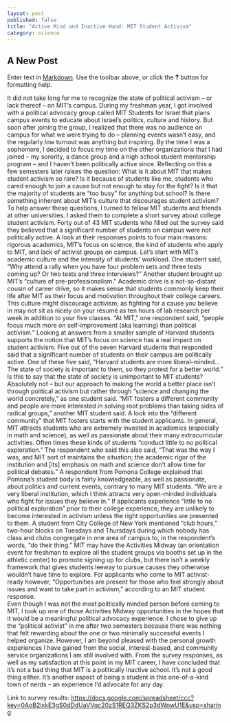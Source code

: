 ```yaml
---
layout: post
published: false
title: "Active Mind and Inactive Hand: MIT Student Activism"
category: science
---
```


## A New Post

Enter text in [Markdown](http://daringfireball.net/projects/markdown/). Use the toolbar above, or click the **?** button for formatting help.

It did not take long for me to recognize the state of political activism – or lack thereof – on MIT’s campus. During my freshman year, I got involved with a political advocacy group called MIT Students for Israel that plans campus events to educate about Israel’s politics, culture and history. But soon after joining the group, I realized that there was no audience on campus for what we were trying to do – planning events wasn’t easy, and the regularly low turnout was anything but inspiring. By the time I was a sophomore, I decided to focus my time on the other organizations that I had joined – my sorority, a dance group and a high school student mentorship program – and I haven’t been politically active since. 
Reflecting on this a few semesters later raises the question: What is it about MIT that makes student activism so rare? Is it because of students like me, students who cared enough to join a cause but not enough to stay for the fight? Is it that the majority of students are “too busy” for anything but school? Is there something inherent about MIT’s culture that discourages student activism? To help answer these questions, I turned to fellow MIT students and friends at other universities. I asked them to complete a short survey about college student activism. Forty out of 43 MIT students who filled out the survey said they believed that a significant number of students on campus were not politically active. A look at their responses points to four main reasons: rigorous academics, MIT’s focus on science, the kind of students who apply to MIT, and lack of activist groups on campus.
Let’s start with MIT’s academic culture and the intensity of students’ workload. One student said, “Why attend a rally when you have four problem sets and three tests coming up? Or two tests and three interviews?” Another student brought up MIT’s “culture of pre-professionalism.” Academic drive is a not-so-distant cousin of career drive, so it makes sense that students commonly keep their life after MIT as their focus and motivation throughout their college careers. This culture might discourage activism, as fighting for a cause you believe in may not sit as nicely on your résumé as ten hours of lab research per week in addition to your five classes. “At MIT,” one respondent said, “people focus much more on self-improvement (aka learning) than political activism.” 
Looking at answers from a smaller sample of Harvard students supports the notion that MIT’s focus on science has a real impact on student activism. Five out of the seven Harvard students that responded said that a significant number of students on their campus are politically active. One of these five said, “Harvard students are more liberal-minded…The state of society is important to them, so they protest for a better world.” Is this to say that the state of society is unimportant to MIT students? Absolutely not – but our approach to making the world a better place isn’t through political activism but rather through “science and changing the world concretely,” as one student said. “MIT fosters a different community and people are more interested in solving root problems than taking sides of radical groups,” another MIT student said. 
A look into the “different community” that MIT fosters starts with the student applicants. In general, MIT attracts students who are extremely invested in academics (especially in math and science), as well as passionate about their many extracurricular activities. Often times these kinds of students “conduct little to no political exploration.” The respondent who said this also said, “That was the way I was, and MIT sort of maintains the situation; the academic rigor of the institution and [its] emphasis on math and science don’t allow time for political debates.” A respondent from Pomona College explained that Pomona’s student body is fairly knowledgeable, as well as passionate, about politics and current events, contrary to many MIT students. “We are a very liberal institution, which I think attracts very open-minded individuals who fight for issues they believe in.” 
If applicants experience “little to no political exploration” prior to their college experience, they are unlikely to become interested in activism unless the right opportunities are presented to them. A student from City College of New York mentioned “club hours,” two-hour blocks on Tuesdays and Thursdays during which nobody has class and clubs congregate in one area of campus to, in the respondent’s words, “do their thing.” MIT may have the Activities Midway (an orientation event for freshman to explore all the student groups via booths set up in the athletic center) to promote signing up for clubs, but there isn’t a weekly framework that gives students leeway to pursue causes they otherwise wouldn’t have time to explore. For applicants who come to MIT activist-ready however, “Opportunities are present for those who feel strongly about issues and want to take part in activism,” according to an MIT student response.  
Even though I was not the most politically minded person before coming to MIT, I took up one of those Activities Midway opportunities in the hopes that it would be a meaningful political advocacy experience. I chose to give up the “political activist” in me after two semesters because there was nothing that felt rewarding about the one or two minimally successful events I helped organize. However, I am beyond pleased with the personal growth experiences I have gained from the social, interest-based, and community service organizations I am still involved with. 
From the survey responses, as well as my satisfaction at this point in my MIT career, I have concluded that it’s not a bad thing that MIT is a politically inactive school. It’s not a good thing either. It’s another aspect of being a student in this one-of-a-kind town of nerds – an experience I’d advocate for any day. 





Link to survey results: 
https://docs.google.com/spreadsheet/ccc?key=0AoB2ixkE3gS0dDdUaVVqc20zS1REQ3ZKS2p3dWpwU1E&usp=sharing